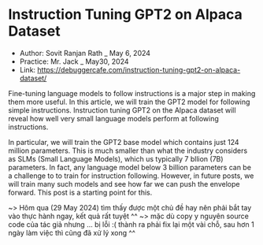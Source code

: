 # Instruction Tuning GPT2 on Alpaca Dataset
- Author: Sovit Ranjan Rath _ May 6, 2024
- Practice: Mr. Jack _ May30, 2024
- Link: https://debuggercafe.com/instruction-tuning-gpt2-on-alpaca-dataset/

Fine-tuning language models to follow instructions is a major step in making them more useful. In this article, we will train the GPT2 model for following simple instructions. Instruction tuning GPT2 on the Alpaca dataset will reveal how well very small language models perform at following instructions.

In particular, we will train the GPT2 base model which contains just 124 million parameters. This is much smaller than what the industry considers as SLMs (Small Language Models), which us typically 7 bllion (7B) parameters. In fact, any language model below 3 billion parameters can be a challenge to to train for instruction following. However, in future posts, we will train many such models and see how far we can push the envelope forward. This post is a starting point for this.

~> Hôm qua (29 May 2024) tìm thấy được một chủ đề hay nên phải bắt tay vào thực hành ngay, kết quả rất tuyệt ^^
~> mặc dù copy y nguyên source code của tác giả nhưng ... bị lỗi :( thành ra phải fix lại một vài chỗ, sau hơn 1 ngày làm việc thì cũng đã xử lý xong ^^
